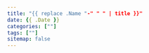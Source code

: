 ```yaml
---
title: "{{ replace .Name "-" " " | title }}"
date: {{ .Date }}
categories: [""]
tags: [""]
sitemap: false
---
```


